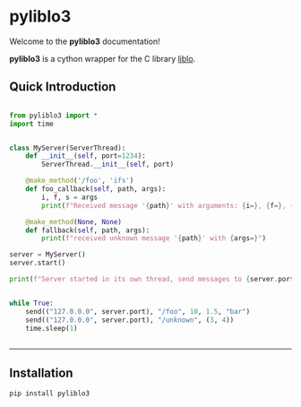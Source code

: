 # pyliblo3

Welcome to the **pyliblo3** documentation!

**pyliblo3** is a cython wrapper for the C library [liblo](<https://liblo.sourceforge.net/>).


## Quick Introduction

```python

from pyliblo3 import *
import time


class MyServer(ServerThread):
    def __init__(self, port=1234):
        ServerThread.__init__(self, port)

    @make_method('/foo', 'ifs')
    def foo_callback(self, path, args):
        i, f, s = args
        print(f"Received message '{path}' with arguments: {i=}, {f=}, {s=}")

    @make_method(None, None)
    def fallback(self, path, args):
        print(f"received unknown message '{path}' with {args=}")

server = MyServer()
server.start()

print(f"Server started in its own thread, send messages to {server.port}. Use CTRL-C to stop")


while True:
    send(("127.0.0.0", server.port), "/foo", 10, 1.5, "bar")
    send(("127.0.0.0", server.port), "/unknown", (3, 4))
    time.sleep(1)
    
```

----

## Installation

```bash
pip install pyliblo3
```
